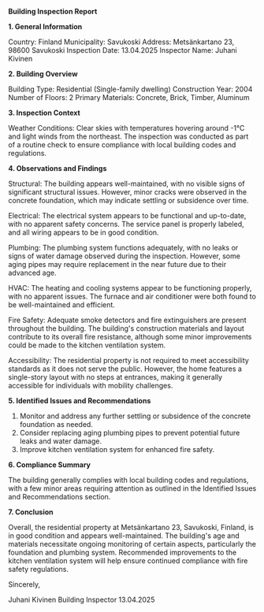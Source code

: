  **Building Inspection Report**

**1. General Information**

Country: Finland
Municipality: Savukoski
Address: Metsänkartano 23, 98600 Savukoski
Inspection Date: 13.04.2025
Inspector Name: Juhani Kivinen

**2. Building Overview**

Building Type: Residential (Single-family dwelling)
Construction Year: 2004
Number of Floors: 2
Primary Materials: Concrete, Brick, Timber, Aluminum

**3. Inspection Context**

Weather Conditions: Clear skies with temperatures hovering around -1°C and light winds from the northeast. The inspection was conducted as part of a routine check to ensure compliance with local building codes and regulations.

**4. Observations and Findings**

Structural: The building appears well-maintained, with no visible signs of significant structural issues. However, minor cracks were observed in the concrete foundation, which may indicate settling or subsidence over time.

Electrical: The electrical system appears to be functional and up-to-date, with no apparent safety concerns. The service panel is properly labeled, and all wiring appears to be in good condition.

Plumbing: The plumbing system functions adequately, with no leaks or signs of water damage observed during the inspection. However, some aging pipes may require replacement in the near future due to their advanced age.

HVAC: The heating and cooling systems appear to be functioning properly, with no apparent issues. The furnace and air conditioner were both found to be well-maintained and efficient.

Fire Safety: Adequate smoke detectors and fire extinguishers are present throughout the building. The building's construction materials and layout contribute to its overall fire resistance, although some minor improvements could be made to the kitchen ventilation system.

Accessibility: The residential property is not required to meet accessibility standards as it does not serve the public. However, the home features a single-story layout with no steps at entrances, making it generally accessible for individuals with mobility challenges.

**5. Identified Issues and Recommendations**

1. Monitor and address any further settling or subsidence of the concrete foundation as needed.
2. Consider replacing aging plumbing pipes to prevent potential future leaks and water damage.
3. Improve kitchen ventilation system for enhanced fire safety.

**6. Compliance Summary**

The building generally complies with local building codes and regulations, with a few minor areas requiring attention as outlined in the Identified Issues and Recommendations section.

**7. Conclusion**

Overall, the residential property at Metsänkartano 23, Savukoski, Finland, is in good condition and appears well-maintained. The building's age and materials necessitate ongoing monitoring of certain aspects, particularly the foundation and plumbing system. Recommended improvements to the kitchen ventilation system will help ensure continued compliance with fire safety regulations.

Sincerely,

Juhani Kivinen
Building Inspector
13.04.2025